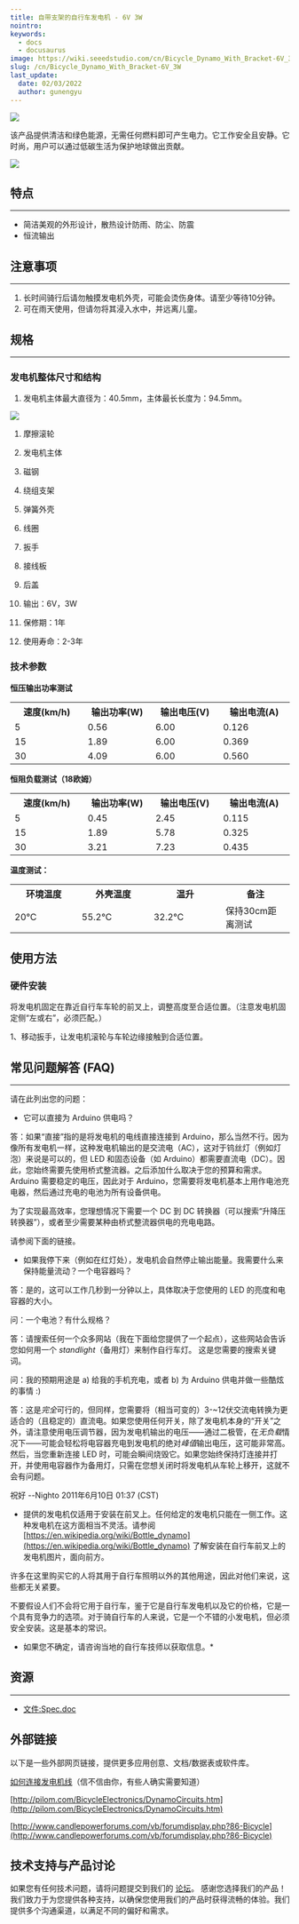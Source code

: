 ```yaml
---
title: 自带支架的自行车发电机 - 6V 3W
nointro:
keywords:
  - docs
  - docusaurus
image: https://wiki.seeedstudio.com/cn/Bicycle_Dynamo_With_Bracket-6V_3W/
slug: /cn/Bicycle_Dynamo_With_Bracket-6V_3W
last_update:
  date: 02/03/2022
  author: gunengyu
---
```

![](http://bz.seeedstudio.com/depot/images/product/Bidynamo.jpg)

该产品提供清洁和绿色能源，无需任何燃料即可产生电力。它工作安全且安静。它时尚，用户可以通过低碳生活为保护地球做出贡献。

[![](https://files.seeedstudio.com/wiki/Seeed-WiKi/docs/images/300px-Get_One_Now_Banner-ragular.png)](https://www.seeedstudio.com/bicycle-dynamo-with-bracket-6v-3w-p-798.html?cPath=155)

## 特点
---
* 简洁美观的外形设计，散热设计防雨、防尘、防震
* 恒流输出

## 注意事项
---
1. 长时间骑行后请勿触摸发电机外壳，可能会烫伤身体。请至少等待10分钟。
2. 可在雨天使用，但请勿将其浸入水中，并远离儿童。

## 规格
---
### 发电机整体尺寸和结构

1. 发电机主体最大直径为：40.5mm，主体最长长度为：94.5mm。

![](https://files.seeedstudio.com/wiki/Bicycle_Dynamo_With_Bracket-6V_3W/img/Bicycle-spec.JPG)

1. 摩擦滚轮  
2. 发电机主体  
3. 磁钢  
4. 绕组支架  
5. 弹簧外壳  
6. 线圈  
7. 扳手  
8. 接线板  
9. 后盖  

2. 输出：6V，3W

3. 保修期：1年

4. 使用寿命：2-3年

### 技术参数

**恒压输出功率测试**

<table>
  <tbody>
    <tr>
      <th>速度(km/h)</th>
      <th>输出功率(W)</th>
      <th>输出电压(V)</th>
      <th>输出电流(A)</th>
    </tr>
    <tr>
      <td width="200px">5</td>
      <td width="200px">0.56</td>
      <td width="200px">6.00</td>
      <td width="200px">0.126</td>
    </tr>
    <tr>
      <td>15</td>
      <td>1.89</td>
      <td>6.00</td>
      <td>0.369</td>
    </tr>
    <tr>
      <td>30</td>
      <td>4.09</td>
      <td>6.00</td>
      <td>0.560</td>
    </tr>
  </tbody>
</table>

**恒阻负载测试（18欧姆）**

<table>
  <tbody>
    <tr>
      <th>速度(km/h)</th>
      <th>输出功率(W)</th>
      <th>输出电压(V)</th>
      <th>输出电流(A)</th>
    </tr>
    <tr>
      <td width="200px">5</td>
      <td width="200px">0.45</td>
      <td width="200px">2.45</td>
      <td width="200px">0.115</td>
    </tr>
    <tr>
      <td>15</td>
      <td>1.89</td>
      <td>5.78</td>
      <td>0.325</td>
    </tr>
    <tr>
      <td>30</td>
      <td>3.21</td>
      <td>7.23</td>
      <td>0.435</td>
    </tr>
  </tbody>
</table>

**温度测试：**

<table>
  <tbody>
    <tr>
      <th>环境温度</th>
      <th>外壳温度</th>
      <th>温升</th>
      <th>备注</th>
    </tr>
    <tr>
      <td width="200px">20℃</td>
      <td width="200px">55.2℃</td>
      <td width="200px">32.2℃</td>
      <td width="200px">保持30cm距离测试</td>
    </tr>
  </tbody>
</table>

## 使用方法

### 硬件安装

将发电机固定在靠近自行车车轮的前叉上，调整高度至合适位置。（注意发电机固定侧“左或右”，必须匹配。）

1、移动扳手，让发电机滚轮与车轮边缘接触到合适位置。

## 常见问题解答 (FAQ)
---
请在此列出您的问题：

*   它可以直接为 Arduino 供电吗？

答：如果“直接”指的是将发电机的电线直接连接到 Arduino，那么当然不行。因为像所有发电机一样，这种发电机输出的是交流电（AC），这对于钨丝灯（例如灯泡）来说是可以的，但 LED 和固态设备（如 Arduino）都需要直流电（DC）。因此，您始终需要先使用桥式整流器。之后添加什么取决于您的预算和需求。Arduino 需要稳定的电压，因此对于 Arduino，您需要将发电机基本上用作电池充电器，然后通过充电的电池为所有设备供电。

为了实现最高效率，您理想情况下需要一个 DC 到 DC 转换器（可以搜索“升降压转换器”），或者至少需要某种由桥式整流器供电的充电电路。

请参阅下面的链接。

*   如果我停下来（例如在红灯处），发电机会自然停止输出能量。我需要什么来保持能量流动？一个电容器吗？

答：是的，这可以工作几秒到一分钟以上，具体取决于您使用的 LED 的亮度和电容器的大小。

问：一个电池？有什么规格？

答：请搜索任何一个众多网站（我在下面给您提供了一个起点），这些网站会告诉您如何用一个 *standlight*（备用灯）来制作自行车灯。
这是您需要的搜索关键词。

问：我的预期用途是 a) 给我的手机充电，或者 b) 为 Arduino 供电并做一些酷炫的事情 :)

答：这是*完全*可行的，但同样，您需要将（相当可变的）3-~12伏交流电转换为更适合的（且稳定的）直流电。如果您使用任何开关，除了发电机本身的“开关”之外，请注意使用电压调节器，因为发电机输出的电压——通过二极管，在*无负载*情况下——可能会轻松将电容器充电到发电机的绝对*峰值*输出电压，这可能非常高。然后，当您重新连接 LED 时，可能会瞬间烧毁它。如果您始终保持灯连接并打开，并使用电容器作为备用灯，只需在您想关闭时将发电机从车轮上移开，这就不会有问题。

祝好 --Nighto 2011年6月10日 01:37 (CST)

*   提供的发电机仅适用于安装在前叉上。任何给定的发电机只能在一侧工作。这种发电机在这方面相当不灵活。请参阅 [https://en.wikipedia.org/wiki/Bottle_dynamo](https://en.wikipedia.org/wiki/Bottle_dynamo) 了解安装在自行车前叉上的发电机图片，面向前方。

许多在这里购买它的人将其用于自行车照明以外的其他用途，因此对他们来说，这些都无关紧要。

不要假设人们不会将它用于自行车，鉴于它是自行车发电机以及它的价格，它是一个具有竞争力的选项。对于骑自行车的人来说，它是一个不错的小发电机，但必须安全安装。这是基本的常识。

*   如果您不确定，请咨询当地的自行车技师以获取信息。*

## 资源
---
*   [文件:Spec.doc](https://files.seeedstudio.com/wiki/Bicycle_Dynamo_With_Bracket-6V_3W/res/Spec.doc)

## 外部链接

以下是一些外部网页链接，提供更多应用创意、文档/数据表或软件库。

[如何连接发电机线](http://www.yellowjersey.org/dami.html)（信不信由你，有些人确实需要知道）

[http://pilom.com/BicycleElectronics/DynamoCircuits.htm](http://pilom.com/BicycleElectronics/DynamoCircuits.htm)

[http://www.candlepowerforums.com/vb/forumdisplay.php?86-Bicycle](http://www.candlepowerforums.com/vb/forumdisplay.php?86-Bicycle)

## 技术支持与产品讨论
如果您有任何技术问题，请将问题提交到我们的 [论坛](http://forum.seeedstudio.com/)。
感谢您选择我们的产品！我们致力于为您提供各种支持，以确保您使用我们的产品时获得流畅的体验。我们提供多个沟通渠道，以满足不同的偏好和需求。

<div class="button_tech_support_container">
<a href="https://forum.seeedstudio.com/" class="button_forum"></a> 
<a href="https://www.seeedstudio.com/contacts" class="button_email"></a>
</div>

<div class="button_tech_support_container">
<a href="https://discord.gg/eWkprNDMU7" class="button_discord"></a> 
<a href="https://github.com/Seeed-Studio/wiki-documents/discussions/69" class="button_discussion"></a>
</div>